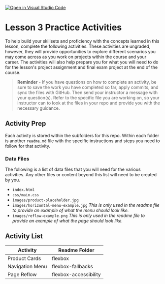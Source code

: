[![Open in Visual Studio Code](https://classroom.github.com/assets/open-in-vscode-f059dc9a6f8d3a56e377f745f24479a46679e63a5d9fe6f495e02850cd0d8118.svg)](https://classroom.github.com/online_ide?assignment_repo_id=7362139&assignment_repo_type=AssignmentRepo)
# Lesson 3 Practice Activities
To help build your skillsets and proficiency with the concepts learned in this lesson, complete the following activities. These activities are ungraded, however, they will provide opportunities to explore different scenarios you may come across as you work on projects within the course and your career. The activities will also help prepare you for what you will need to do for the lesson's project assignment and final exam project at the end of the course.

> **Reminder** - If you have questions on how to complete an activity, be sure to save the work you have completed so far, apply commits, and sync the files with GitHub. Then send your instructor a message with your question(s). Refer to the specific file you are working on, so your instructor can to look at the files in your repo and provide you with the necessary guidance. 

## Activity Prep
Each activity is stored within the subfolders for this repo. Within each folder is another `readme.md` file with the specific instructions and steps you need to follow for that activity. 

### Data Files
The following is a list of data files that you will need for the various activities. Any other files or content beyond this list will need to be created by you.

* `index.html`
* `css/main.css`
* `images/product-placeholder.jpg`
* `images/horizontal-menu-example.jpg` *This is only used in the readme file to provide an example of what the menu should look like.*
* `images/reflow-example.png` *This is only used in the readme file to provide an example of what the page should look like.*

## Activity List
Activity | Readme Folder
-------- | ---------
Product Cards | flexbox
Navigation Menu | flexbox-fallbacks
Page Reflow | flexbox-accessibility